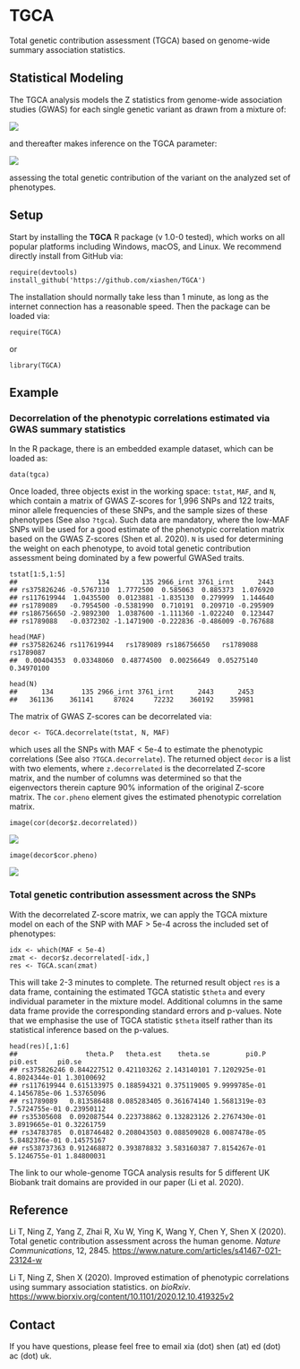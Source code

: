 # TGCA
Total genetic contribution assessment (TGCA) based on genome-wide summary association statistics.


## Statistical Modeling
The TGCA analysis models the Z statistics from genome-wide association studies (GWAS) for each single genetic variant as drawn from a mixture of:

![](http://www.shen.se/TGCA/tgca1.png)

and thereafter makes inference on the TGCA parameter:

![](http://www.shen.se/TGCA/tgca2.png)

assessing the total genetic contribution of the variant on the analyzed set of phenotypes.

## Setup
Start by installing the **TGCA** R package (v 1.0-0 tested), which works on all popular platforms including Windows, macOS, and Linux. We recommend directly install from GitHub via:
```{r}
require(devtools)
install_github('https://github.com/xiashen/TGCA')
```
The installation should normally take less than 1 minute, as long as the internet connection has a reasonable speed. Then the package can be loaded via:
```{r}
require(TGCA)
```
or
```{r}
library(TGCA)
```

## Example

### Decorrelation of the phenotypic correlations estimated via GWAS summary statistics

In the R package, there is an embedded example dataset, which can be loaded as:
```{r}
data(tgca)
```
Once loaded, three objects exist in the working space: `tstat`, `MAF`, and `N`, which contain a matrix of GWAS Z-scores for 1,996 SNPs and 122 traits, minor allele frequencies of these SNPs, and the sample sizes of these phenotypes (See also `?tgca`). Such data are mandatory, where the low-MAF SNPs will be used for a good estimate of the phenotypic correlation matrix based on the GWAS Z-scores (Shen et al. 2020). `N` is used for determining the weight on each phenotype, to avoid total genetic contribution assessment being dominated by a few powerful GWASed traits. 
```{r}
tstat[1:5,1:5]
##                    134        135 2966_irnt 3761_irnt      2443
## rs375826246 -0.5767310  1.7772500  0.585063  0.885373  1.076920
## rs117619944  1.0435500  0.0123881 -1.835130  0.279999  1.144640
## rs1789089   -0.7954500 -0.5381990  0.710191  0.209710 -0.295909
## rs186756650 -2.9892300  1.0387600 -1.111360 -1.022240  0.123447
## rs1789088   -0.0372302 -1.1471900 -0.222836 -0.486009 -0.767688
```
```{r}
head(MAF)
## rs375826246 rs117619944   rs1789089 rs186756650   rs1789088   rs1789087
##  0.00404353  0.03348060  0.48774500  0.00256649  0.05275140  0.34970100
```
```{r}
head(N)
##      134       135 2966_irnt 3761_irnt      2443      2453
##   361136    361141     87024     72232    360192    359981
```
The matrix of GWAS Z-scores can be decorrelated via:
```{r}
decor <- TGCA.decorrelate(tstat, N, MAF)
```
which uses all the SNPs with MAF < 5e-4 to estimate the phenotypic correlations (See also `?TGCA.decorrelate`). The returned object `decor` is a list with two elements, where `z.decorrelated` is the decorrelated Z-score matrix, and the number of columns was determined so that the eigenvectors therein capture 90% information of the original Z-score matrix. The `cor.pheno` element gives the estimated phenotypic correlation matrix.
```{r}
image(cor(decor$z.decorrelated))
```
![](http://www.shen.se/TGCA/tgca.decor.png)
```{r}
image(decor$cor.pheno)
```
![](http://www.shen.se/TGCA/tgca.cor.png)

### Total genetic contribution assessment across the SNPs

With the decorrelated Z-score matrix, we can apply the TGCA mixture model on each of the SNP with MAF > 5e-4 across the included set of phenotypes:
```{r}
idx <- which(MAF < 5e-4)
zmat <- decor$z.decorrelated[-idx,]
res <- TGCA.scan(zmat)
```
This will take 2-3 minutes to complete. The returned result object `res` is a data frame, containing the estimated TGCA statistic `$theta` and every individual parameter in the mixture model. Additional columns in the same data frame provide the corresponding standard errors and p-values. Note that we emphasise the use of TGCA statistic `$theta` itself rather than its statistical inference based on the p-values.
```{r}
head(res)[,1:6]
##                 theta.P   theta.est    theta.se         pi0.P       pi0.est     pi0.se
## rs375826246 0.844227512 0.421103262 2.143140101 7.1202925e-01 4.8024344e-01 1.30100692
## rs117619944 0.615133975 0.188594321 0.375119005 9.9999785e-01 4.1456785e-06 1.53765096
## rs1789089   0.813586488 0.085283405 0.361674140 1.5681319e-03 7.5724755e-01 0.23950112
## rs35305608  0.092087544 0.223738862 0.132823126 2.2767430e-01 3.8919665e-01 0.32261759
## rs34783785  0.018746482 0.208043503 0.088509028 6.0087478e-05 5.8482376e-01 0.14575167
## rs538737363 0.912468872 0.393878832 3.583160387 7.8154267e-01 5.1246755e-01 1.84800031
```
The link to our whole-genome TGCA analysis results for 5 different UK Biobank trait domains are provided in our paper (Li et al. 2020). 

## Reference

Li T, Ning Z, Yang Z, Zhai R, Xu W, Ying K, Wang Y, Chen Y, Shen X (2020). Total genetic contribution assessment across the human genome. _Nature Communications_, 12, 2845. https://www.nature.com/articles/s41467-021-23124-w

Li T, Ning Z, Shen X (2020). Improved estimation of phenotypic correlations using summary association statistics. on _bioRxiv_. https://www.biorxiv.org/content/10.1101/2020.12.10.419325v2


## Contact

If you have questions, please feel free to email xia (dot) shen (at) ed (dot) ac (dot) uk.

